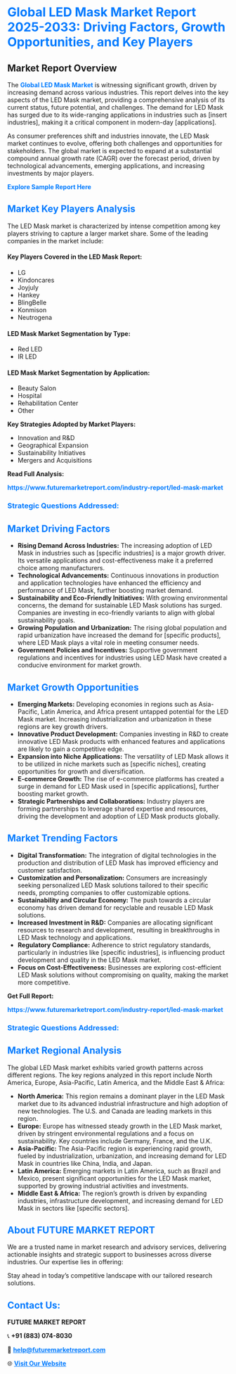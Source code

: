 <h1 style="color: #007BFF;">Global LED Mask Market Report 2025-2033: Driving Factors, Growth Opportunities, and Key Players</h1>

<section id="overview">
<h2>Market Report Overview</h2>
<p>The <a href="https://www.futuremarketreport.com/industry-report/led-mask-market" style="color: #007BFF; text-decoration: none;"><strong>Global LED Mask Market</strong></a> is witnessing significant growth, driven by increasing demand across various industries. This report delves into the key aspects of the LED Mask market, providing a comprehensive analysis of its current status, future potential, and challenges. The demand for LED Mask has surged due to its wide-ranging applications in industries such as [insert industries], making it a critical component in modern-day [applications].</p>
<p>As consumer preferences shift and industries innovate, the LED Mask market continues to evolve, offering both challenges and opportunities for stakeholders. The global market is expected to expand at a substantial compound annual growth rate (CAGR) over the forecast period, driven by technological advancements, emerging applications, and increasing investments by major players.</p>
</section>

<section id="overview">
<p><a href="https://www.futuremarketreport.com/request-sample/reportId=52490" style="color: #007BFF; text-decoration: none;"><strong>Explore Sample Report Here</strong></a></p>
</section>

<section id="key-players">
<h2 style="color: #007BFF;">Market Key Players Analysis</h2>
<p>The LED Mask market is characterized by intense competition among key players striving to capture a larger market share. Some of the leading companies in the market include:</p>
<h4>Key Players Covered in the LED Mask Report:</h4>
<ul><li>LG</li><li>Kindoncares</li><li>Joyjuly</li><li>Hankey</li><li>BlingBelle</li><li>Konmison</li><li>Neutrogena</li></ul>
<h4>LED Mask Market Segmentation by Type:</h4>
<ul><li>Red LED</li><li>IR LED</li></ul>

<h4>LED Mask Market Segmentation by Application:</h4>
<ul><li>Beauty Salon</li><li>Hospital</li><li>Rehabilitation Center</li><li>Other</li></ul>
<p><strong>Key Strategies Adopted by Market Players:</strong></p>
<ul>
<li>Innovation and R&D</li>
<li>Geographical Expansion</li>
<li>Sustainability Initiatives</li>
<li>Mergers and Acquisitions</li>
</ul>
</section>

<section>
<p><strong>Read Full Analysis: </strong></p><a href="https://www.futuremarketreport.com/industry-report/led-mask-market" style="color: #007BFF; text-decoration: none;"><strong>https://www.futuremarketreport.com/industry-report/led-mask-market</strong></a>
<h3 style="color: #007BFF;">Strategic Questions Addressed:</h3>
</section>

<section id="driving-factors">
<h2 style="color: #007BFF;">Market Driving Factors</h2>
<ul>
<li><strong>Rising Demand Across Industries:</strong> The increasing adoption of LED Mask in industries such as [specific industries] is a major growth driver. Its versatile applications and cost-effectiveness make it a preferred choice among manufacturers.</li>
<li><strong>Technological Advancements:</strong> Continuous innovations in production and application technologies have enhanced the efficiency and performance of LED Mask, further boosting market demand.</li>
<li><strong>Sustainability and Eco-Friendly Initiatives:</strong> With growing environmental concerns, the demand for sustainable LED Mask solutions has surged. Companies are investing in eco-friendly variants to align with global sustainability goals.</li>
<li><strong>Growing Population and Urbanization:</strong> The rising global population and rapid urbanization have increased the demand for [specific products], where LED Mask plays a vital role in meeting consumer needs.</li>
<li><strong>Government Policies and Incentives:</strong> Supportive government regulations and incentives for industries using LED Mask have created a conducive environment for market growth.</li>
</ul>
</section>

<section id="growth-opportunities">
<h2 style="color: #007BFF;">Market Growth Opportunities</h2>
<ul>
<li><strong>Emerging Markets:</strong> Developing economies in regions such as Asia-Pacific, Latin America, and Africa present untapped potential for the LED Mask market. Increasing industrialization and urbanization in these regions are key growth drivers.</li>
<li><strong>Innovative Product Development:</strong> Companies investing in R&D to create innovative LED Mask products with enhanced features and applications are likely to gain a competitive edge.</li>
<li><strong>Expansion into Niche Applications:</strong> The versatility of LED Mask allows it to be utilized in niche markets such as [specific niches], creating opportunities for growth and diversification.</li>
<li><strong>E-commerce Growth:</strong> The rise of e-commerce platforms has created a surge in demand for LED Mask used in [specific applications], further boosting market growth.</li>
<li><strong>Strategic Partnerships and Collaborations:</strong> Industry players are forming partnerships to leverage shared expertise and resources, driving the development and adoption of LED Mask products globally.</li>
</ul>
</section>

<section id="trending-factors">
<h2 style="color: #007BFF;">Market Trending Factors</h2>
<ul>
<li><strong>Digital Transformation:</strong> The integration of digital technologies in the production and distribution of LED Mask has improved efficiency and customer satisfaction.</li>
<li><strong>Customization and Personalization:</strong> Consumers are increasingly seeking personalized LED Mask solutions tailored to their specific needs, prompting companies to offer customizable options.</li>
<li><strong>Sustainability and Circular Economy:</strong> The push towards a circular economy has driven demand for recyclable and reusable LED Mask solutions.</li>
<li><strong>Increased Investment in R&D:</strong> Companies are allocating significant resources to research and development, resulting in breakthroughs in LED Mask technology and applications.</li>
<li><strong>Regulatory Compliance:</strong> Adherence to strict regulatory standards, particularly in industries like [specific industries], is influencing product development and quality in the LED Mask market.</li>
<li><strong>Focus on Cost-Effectiveness:</strong> Businesses are exploring cost-efficient LED Mask solutions without compromising on quality, making the market more competitive.</li>
</ul>
</section>

<section>
<p><strong>Get Full Report: </strong></p><a href="https://www.futuremarketreport.com/industry-report/led-mask-market" style="color: #007BFF; text-decoration: none;"><strong>https://www.futuremarketreport.com/industry-report/led-mask-market</strong></a>
<h3 style="color: #007BFF;">Strategic Questions Addressed:</h3>
</section>


<section id="regional-analysis">
<h2 style="color: #007BFF;">Market Regional Analysis</h2>
<p>The global LED Mask market exhibits varied growth patterns across different regions. The key regions analyzed in this report include North America, Europe, Asia-Pacific, Latin America, and the Middle East & Africa:</p>
<ul>
<li><strong>North America:</strong> This region remains a dominant player in the LED Mask market due to its advanced industrial infrastructure and high adoption of new technologies. The U.S. and Canada are leading markets in this region.</li>
<li><strong>Europe:</strong> Europe has witnessed steady growth in the LED Mask market, driven by stringent environmental regulations and a focus on sustainability. Key countries include Germany, France, and the U.K.</li>
<li><strong>Asia-Pacific:</strong> The Asia-Pacific region is experiencing rapid growth, fueled by industrialization, urbanization, and increasing demand for LED Mask in countries like China, India, and Japan.</li>
<li><strong>Latin America:</strong> Emerging markets in Latin America, such as Brazil and Mexico, present significant opportunities for the LED Mask market, supported by growing industrial activities and investments.</li>
<li><strong>Middle East & Africa:</strong> The region’s growth is driven by expanding industries, infrastructure development, and increasing demand for LED Mask in sectors like [specific sectors].</li>
</ul>
</section>

<footer>
<h2 style="color: #007BFF;">About FUTURE MARKET REPORT</h2>
<p>We are a trusted name in market research and advisory services, delivering actionable insights and strategic support to businesses across diverse industries. Our expertise lies in offering:</p>

<p>Stay ahead in today’s competitive landscape with our tailored research solutions.</p>

<h2 style="color: #007BFF;">Contact Us:</h2>
<p><strong>FUTURE MARKET REPORT</strong></p>
<p>📞 <strong>+91 (883) 074-8030</strong></p>
<p>📧 <strong><a href="mailto:help@futuremarketreport.com" style="color: #007BFF;">help@futuremarketreport.com</a></strong></p>
<p>🌐 <strong><a href="https://www.futuremarketreport.com/" style="color: #007BFF;">Visit Our Website</a></strong></p>
</footer>
